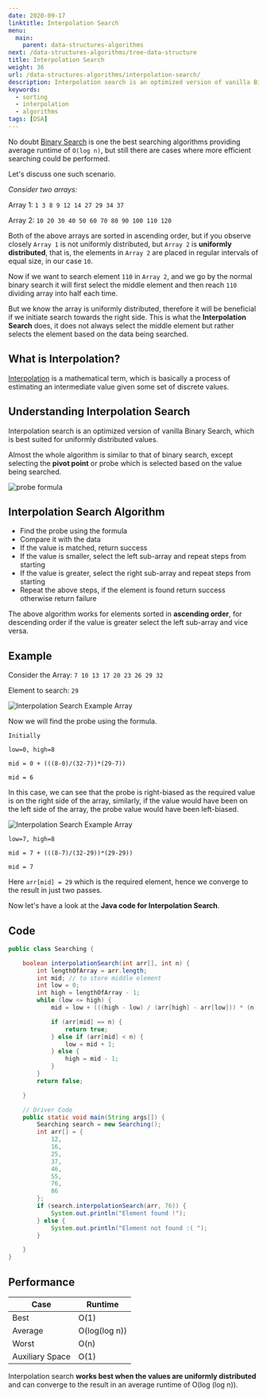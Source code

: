 ```yaml
---
date: 2020-09-17
linktitle: Interpolation Search
menu:
  main:
    parent: data-structures-algorithms
next: /data-structures-algorithms/tree-data-structure
title: Interpolation Search
weight: 36
url: /data-structures-algorithms/interpolation-search/
description: Interpolation search is an optimized version of vanilla Binary Search, which is best suited for uniformly distributed values.
keywords:
  - sorting
  - interpolation
  - algorithms
tags: [DSA]
---
```

<meta property="og:image" content="https://tutswiki.com/images/DSA/images/DSA/probe-formula.png"/>
<meta name="twitter:card" content="summary" />
<meta name="twitter:title" content="Interpolation Search" />
<meta name=”twitter:description” content="Interpolation search is an optimized version of vanilla Binary Search, which is best suited for uniformly distributed values." /> 

No doubt [Binary Search](/data-structures-algorithms/binary-search/) is one the best searching algorithms providing average runtime of `O(log n)`, but still there are cases where more efficient searching could be performed.

Let's discuss one such scenario.

*Consider two arrays:*

Array 1: `1 3 8 9 12 14 27 29 34 37`

Array 2: `10 20 30 40 50 60 70 80 90 100 110 120`

Both of the above arrays are sorted in ascending order, but if you observe closely `Array 1` is not uniformly distributed, but `Array 2` is **uniformly distributed**, that is, the elements in `Array 2` are placed in regular intervals of equal size, in our case `10`.

Now if we want to search element `110` in `Array 2`, and we go by the normal binary search it will first select the middle element and then reach `110` dividing array into half each time.

But we know the array is uniformly distributed, therefore it will be beneficial if we initiate search towards the right side. This is what the **Interpolation Search** does, it does not always select the middle element but rather selects the element based on the data being searched.

## What is Interpolation?

[Interpolation](https://en.wikipedia.org/wiki/Interpolation) is a mathematical term, which is basically a process of estimating an intermediate value given some set of discrete values.

## Understanding Interpolation Search

Interpolation search is an optimized version of vanilla Binary Search, which is best suited for uniformly distributed values.

Almost the whole algorithm is similar to that of binary search, except selecting the **pivot point** or probe which is selected based on the value being searched.

![probe formula](/images/DSA/probe-formula.png "Formula for finding probe")

## Interpolation Search Algorithm

- Find the probe using the formula
- Compare it with the data
- If the value is matched, return success
- If the value is smaller, select the left sub-array and repeat steps from starting
- If the value is greater, select the right sub-array and repeat steps from starting
- Repeat the above steps, if the element is found return success otherwise return failure

The above algorithm works for elements sorted in **ascending order**, for descending order if the value is greater select the left sub-array and vice versa.

## Example

Consider the Array: `7 10 13 17 20 23 26 29 32`

Element to search: `29`

![Interpolation Search Example Array](/images/DSA/interpolation-search-example-array.png "Example Array")

Now we will find the probe using the formula.

```
Initially 

low=0, high=8

mid = 0 + (((8-0)/(32-7))*(29-7))

mid = 6
```

In this case, we can see that the probe is right-biased as the required value is on the right side of the array, similarly, if the value would have been on the left side of the array, the probe value would have been left-biased.

![Interpolation Search Example Array](/images/DSA/interpolation-search-example-array-2.png "Example Array 2")

	low=7, high=8

	mid = 7 + (((8-7)/(32-29))*(29-29))

	mid = 7

Here `arr[mid] = 29` which is the required element, hence we converge to the result in just two passes.

Now let's have a look at the **Java code for Interpolation Search**.

## Code

```java
public class Searching {

    boolean interpolationSearch(int arr[], int n) {
        int lengthOfArray = arr.length;
        int mid; // to store middle element
        int low = 0;
        int high = lengthOfArray - 1;
        while (low <= high) {
            mid = low + (((high - low) / (arr[high] - arr[low])) * (n - arr[low])); // Formula for finding the pivot point or probe

            if (arr[mid] == n) {
                return true;
            } else if (arr[mid] < n) {
                low = mid + 1;
            } else {
                high = mid - 1;
            }
        }
        return false;

    }

    // Driver Code
    public static void main(String args[]) {
        Searching search = new Searching();
        int arr[] = {
            12,
            16,
            25,
            37,
            46,
            55,
            76,
            86
        };
        if (search.interpolationSearch(arr, 76)) {
            System.out.println("Element found !");
        } else {
            System.out.println("Element not found :( ");
        }

    }
}
```

## Performance

| Case        | Runtime |
| ----------- | ----------- |
| Best        | O(1)       |
| Average     | O(log(log n)) |
| Worst       | O(n)
| Auxiliary Space | O(1) | 


Interpolation search **works best when the values are uniformly distributed** and can converge to the result in an average runtime of O(log (log n)).
